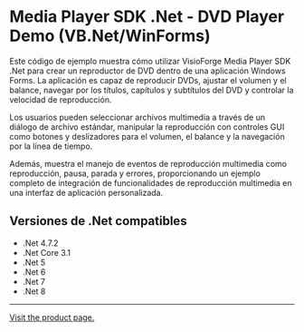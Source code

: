 ﻿# Media Player SDK .Net - DVD Player Demo (VB.Net/WinForms)

Este código de ejemplo muestra cómo utilizar VisioForge Media Player SDK .Net para crear un reproductor de DVD dentro de una aplicación Windows Forms. La aplicación es capaz de reproducir DVDs, ajustar el volumen y el balance, navegar por los títulos, capítulos y subtítulos del DVD y controlar la velocidad de reproducción.

Los usuarios pueden seleccionar archivos multimedia a través de un diálogo de archivo estándar, manipular la reproducción con controles GUI como botones y deslizadores para el volumen, el balance y la navegación por la línea de tiempo.

Además, muestra el manejo de eventos de reproducción multimedia como reproducción, pausa, parada y errores, proporcionando un ejemplo completo de integración de funcionalidades de reproducción multimedia en una interfaz de aplicación personalizada.

## Versiones de .Net compatibles

* .Net 4.7.2
* .Net Core 3.1
* .Net 5
* .Net 6
* .Net 7
* .Net 8

---

[Visit the product page.](https://www.visioforge.com/media-player-sdk-net)
